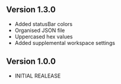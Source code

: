## Version 1.3.0
* Added statusBar colors
* Organised JSON file
* Uppercased hex values
* Added supplemental workspace settings

## Version 1.0.0
* INITIAL REALEASE
